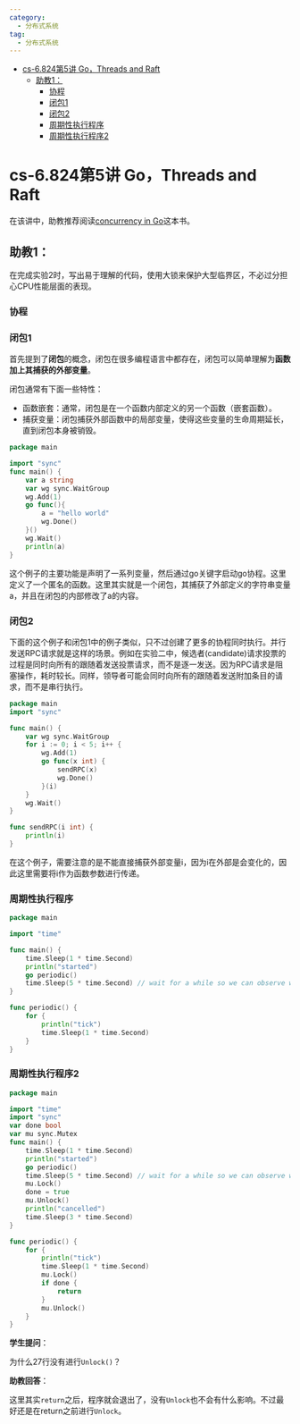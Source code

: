 ```yaml
---
category: 
  - 分布式系统
tag:
  - 分布式系统
---
```


- [cs-6.824第5讲 Go，Threads and Raft](#cs-6824第5讲-gothreads-and-raft)
  - [助教1：](#助教1)
    - [协程](#协程)
    - [闭包1](#闭包1)
    - [闭包2](#闭包2)
    - [周期性执行程序](#周期性执行程序)
    - [周期性执行程序2](#周期性执行程序2)

# cs-6.824第5讲 Go，Threads and Raft

在该讲中，助教推荐阅读[concurrency in Go](https://github.com/b055/books-1/blob/master/Concurrency%20in%20Go.pdf)这本书。

## 助教1：

在完成实验2时，写出易于理解的代码，使用大锁来保护大型临界区，不必过分担心CPU性能层面的表现。

### 协程



### 闭包1

首先提到了**闭包**的概念，闭包在很多编程语言中都存在，闭包可以简单理解为**函数加上其捕获的外部变量**。

闭包通常有下面一些特性：
- 函数嵌套：通常，闭包是在一个函数内部定义的另一个函数（嵌套函数）。
- 捕获变量：闭包捕获外部函数中的局部变量，使得这些变量的生命周期延长，直到闭包本身被销毁。

```go
package main

import "sync"
func main() {
    var a string
    var wg sync.WaitGroup
    wg.Add(1)
    go func(){
        a = "hello world"
        wg.Done()
    }()
    wg.Wait()
    println(a)
}
```

这个例子的主要功能是声明了一系列变量，然后通过go关键字启动go协程。这里定义了一个匿名的函数。这里其实就是一个闭包，其捕获了外部定义的字符串变量a，并且在闭包的内部修改了a的内容。

### 闭包2

下面的这个例子和闭包1中的例子类似，只不过创建了更多的协程同时执行。并行发送RPC请求就是这样的场景。例如在实验二中，候选者(candidate)请求投票的过程是同时向所有的跟随着发送投票请求，而不是逐一发送。因为RPC请求是阻塞操作，耗时较长。同样，领导者可能会同时向所有的跟随着发送附加条目的请求，而不是串行执行。

```go
package main
import "sync"

func main() {
    var wg sync.WaitGroup
    for i := 0; i < 5; i++ {
        wg.Add(1)
        go func(x int) {
            sendRPC(x)
            wg.Done()
        }(i)
    }
    wg.Wait()
}

func sendRPC(i int) {
    println(i)
}
```

在这个例子，需要注意的是不能直接捕获外部变量i，因为i在外部是会变化的，因此这里需要将i作为函数参数进行传递。

### 周期性执行程序

```go
package main

import "time"

func main() {
    time.Sleep(1 * time.Second)
    println("started")
    go periodic()
    time.Sleep(5 * time.Second) // wait for a while so we can observe what ticker does
}

func periodic() {
    for {
        println("tick")
        time.Sleep(1 * time.Second)
    }
}
```

### 周期性执行程序2

```go
package main

import "time"
import "sync"
var done bool
var mu sync.Mutex
func main() {
    time.Sleep(1 * time.Second)
    println("started")
    go periodic()
    time.Sleep(5 * time.Second) // wait for a while so we can observe what ticker does
    mu.Lock()
    done = true
    mu.Unlock()
    println("cancelled")
    time.Sleep(3 * time.Second)
}

func periodic() {
    for {
        println("tick")
        time.Sleep(1 * time.Second)
        mu.Lock()
        if done {
            return
        }
        mu.Unlock()
    }
}
```

**学生提问**：

为什么27行没有进行```Unlock()```？

**助教回答**：

这里其实```return```之后，程序就会退出了，没有```Unlock```也不会有什么影响。不过最好还是在return之前进行```Unlock```。